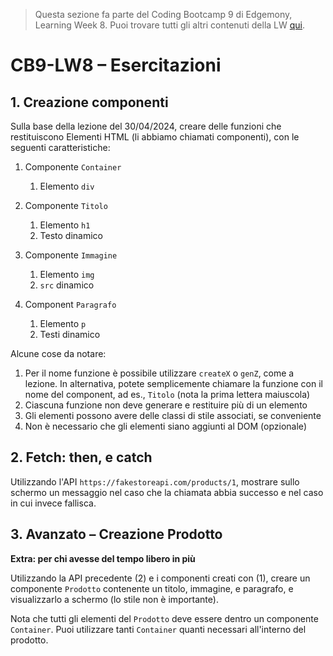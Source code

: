 > Questa sezione fa parte del Coding Bootcamp 9 di Edgemony, Learning Week 8.
> Puoi trovare tutti gli altri contenuti della LW [qui](../README.md).

# CB9-LW8 – Esercitazioni

## 1. Creazione componenti

Sulla base della lezione del 30/04/2024, creare delle funzioni che restituiscono
Elementi HTML (li abbiamo chiamati componenti), con le seguenti caratteristiche:

1. Componente `Container`

   1. Elemento `div`

1. Componente `Titolo`

   1. Elemento `h1`
   1. Testo dinamico

1. Componente `Immagine`

   1. Elemento `img`
   1. `src` dinamico

1. Component `Paragrafo`

   1. Elemento `p`
   1. Testi dinamico

Alcune cose da notare:

1. Per il nome funzione è possibile utilizzare `createX` o `genZ`, come a
   lezione. In alternativa, potete semplicemente chiamare la funzione con il
   nome del component, ad es., `Titolo` (nota la prima lettera maiuscola)
1. Ciascuna funzione non deve generare e restituire più di un elemento
1. Gli elementi possono avere delle classi di stile associati, se conveniente
1. Non è necessario che gli elementi siano aggiunti al DOM (opzionale)

## 2. Fetch: then, e catch

Utilizzando l'API `https://fakestoreapi.com/products/1`, mostrare sullo schermo
un messaggio nel caso che la chiamata abbia successo e nel caso in cui invece
fallisca.

## 3. Avanzato – Creazione Prodotto

**Extra: per chi avesse del tempo libero in più**

Utilizzando la API precedente (2) e i componenti creati con (1), creare un
componente `Prodotto` contenente un titolo, immagine, e paragrafo, e
visualizzarlo a schermo (lo stile non è importante).

Nota che tutti gli elementi del `Prodotto` deve essere dentro un componente
`Container`. Puoi utilizzare tanti `Container` quanti necessari all'interno del
prodotto.
